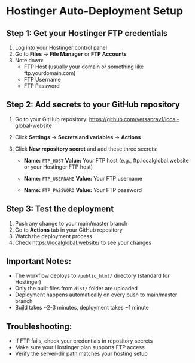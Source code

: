 
# Hostinger Auto-Deployment Setup

## Step 1: Get your Hostinger FTP credentials
1. Log into your Hostinger control panel
2. Go to **Files** → **File Manager** or **FTP Accounts**
3. Note down:
   - FTP Host (usually your domain or something like ftp.yourdomain.com)
   - FTP Username
   - FTP Password

## Step 2: Add secrets to your GitHub repository
1. Go to your GitHub repository: https://github.com/versaprav1/local-global-website
2. Click **Settings** → **Secrets and variables** → **Actions**
3. Click **New repository secret** and add these three secrets:

   - **Name:** `FTP_HOST`
     **Value:** Your FTP host (e.g., ftp.localglobal.website or your Hostinger FTP host)

   - **Name:** `FTP_USERNAME` 
     **Value:** Your FTP username

   - **Name:** `FTP_PASSWORD`
     **Value:** Your FTP password

## Step 3: Test the deployment
1. Push any change to your main/master branch
2. Go to **Actions** tab in your GitHub repository
3. Watch the deployment process
4. Check https://localglobal.website/ to see your changes

## Important Notes:
- The workflow deploys to `/public_html/` directory (standard for Hostinger)
- Only the built files from `dist/` folder are uploaded
- Deployment happens automatically on every push to main/master branch
- Build takes ~2-3 minutes, deployment takes ~1 minute

## Troubleshooting:
- If FTP fails, check your credentials in repository secrets
- Make sure your Hostinger plan supports FTP access
- Verify the server-dir path matches your hosting setup
